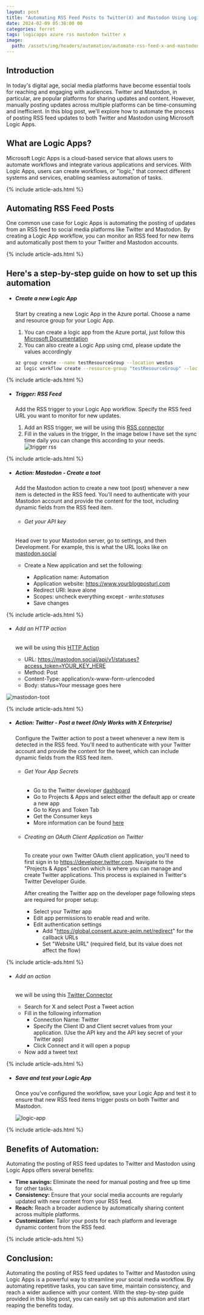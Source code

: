 ```yaml
---
layout: post
title: "Automating RSS Feed Posts to Twitter(X) and Mastodon Using Logic Apps"
date: 2024-02-09 05:38:00 00
categories: ferret
tags: logicapps azure rss mastodon twitter x
image:
  path: /assets/img/headers/automation/automate-rss-feed-x-and-mastodon.webp
---
```


## Introduction

In today's digital age, social media platforms have become essential tools for reaching and engaging with audiences. Twitter and Mastodon, in particular, are popular platforms for sharing updates and content. However, manually posting updates across multiple platforms can be time-consuming and inefficient. In this blog post, we'll explore how to automate the process of posting RSS feed updates to both Twitter and Mastodon using Microsoft Logic Apps.

## What are Logic Apps?

Microsoft Logic Apps is a cloud-based service that allows users to automate workflows and integrate various applications and services. With Logic Apps, users can create workflows, or "logic," that connect different systems and services, enabling seamless automation of tasks.

{% include article-ads.html %}

## Automating RSS Feed Posts

One common use case for Logic Apps is automating the posting of updates from an RSS feed to social media platforms like Twitter and Mastodon. By creating a Logic App workflow, you can monitor an RSS feed for new items and automatically post them to your Twitter and Mastodon accounts.

{% include article-ads.html %}

## Here's a step-by-step guide on how to set up this automation

- ##### Create a new Logic App

  Start by creating a new Logic App in the Azure portal. Choose a name and resource group for your Logic App.

  1. You can create a logic app from the Azure portal, just follow this [Microsoft Documentation](https://learn.microsoft.com/en-us/azure/logic-apps/quickstart-create-example-consumption-workflow#create-a-consumption-logic-app-resource)
  2. You can also create a Logic App using cmd, please update the values accordingly

  ```bash
  az group create --name testResourceGroup --location westus
  az logic workflow create --resource-group "testResourceGroup" --location "westus" --name "testLogicApp"
  ```

{% include article-ads.html %}

- ##### Trigger: RSS Feed

  Add the RSS trigger to your Logic App workflow. Specify the RSS feed URL you want to monitor for new updates.

  1. Add an RSS trigger, we will be using this [RSS connector](https://learn.microsoft.com/en-us/connectors/rss/)
  2. Fill in the values in the trigger, In the image below I have set the sync time daily you can change this according to your needs.
     ![trigger rss](/assets/img/posts/automation/rss-trigger.webp "Fig 1. Trigger RSS")

{% include article-ads.html %}

- ##### Action: Mastodon - Create a toot

  Add the Mastodon action to create a new toot (post) whenever a new item is detected in the RSS feed. You'll need to authenticate with your Mastodon account and provide the content for the toot, including dynamic fields from the RSS feed item.

  - ###### Get your API key

  Head over to your Mastodon server, go to settings, and then Development. For example, this is what the URL looks like on [mastodon.social](https://mastodon.social/settings/applications)

  - Create a New application and set the following:

    - Application name: Automation
    - Application website: https://www.yourblogposturl.com
    - Redirect URI: leave alone
    - Scopes: uncheck everything except - _write:statuses_
    - Save changes

{% include article-ads.html %}

- ###### Add an HTTP action

  we will be using this [HTTP Action](https://learn.microsoft.com/en-us/azure/connectors/connectors-native-http?tabs=standard#add-an-http-action)

  - URL: https://mastodon.social/api/v1/statuses?access_token=YOUR_KEY_HERE
  - Method: Post
  - Content-Type: application/x-www-form-urlencoded
  - Body: status=Your message goes here

![mastodon-toot](/assets/img/posts/automation/mastodon-toot.webp "Fig 2. Mastodon Toot")

{% include article-ads.html %}

- ##### Action: Twitter - Post a tweet (Only Works with X Enterprise)

  Configure the Twitter action to post a tweet whenever a new item is detected in the RSS feed. You'll need to authenticate with your Twitter account and provide the content for the tweet, which can include dynamic fields from the RSS feed item.

  - ###### Get Your App Secrets

    - Go to the Twitter developer [dashboard](https://developer.twitter.com/en/portal/dashboard)
    - Go to Projects & Apps and select either the default app or create a new app
    - Go to Keys and Token Tab
    - Get the Consumer keys
    - More information can be found [here](https://developer.twitter.com/en/docs/authentication/oauth-1-0a/api-key-and-secret)

  - ###### Creating an OAuth Client Application on Twitter

    To create your own Twitter OAuth client application, you'll need to first sign in to https://developer.twitter.com. Navigate to the "Projects & Apps" section which is where you can manage and create Twitter applications. This process is explained in Twitter's Twitter Developer Guide.

    After creating the Twitter app on the developer page following steps are required for proper setup:

    - Select your Twitter app
    - Edit app permissions to enable read and write.
    - Edit authentication settings
      - Add "https://global.consent.azure-apim.net/redirect" for the callback URLs
      - Set "Website URL" (required field, but its value does not affect the flow)

{% include article-ads.html %}

- ###### Add an action

  we will be using this [Twitter Connector](https://learn.microsoft.com/en-us/connectors/twitter/)

  - Search for X and select Post a Tweet action
  - Fill in the following information
    - Connection Name: Twitter
    - Specify the Client ID and Client secret values from your application. (Use the API key and the API key secret of your Twitter app)
    - Click Connect and it will open a popup
  - Now add a tweet text

{% include article-ads.html %}

- ##### Save and test your Logic App

  Once you've configured the workflow, save your Logic App and test it to ensure that new RSS feed items trigger posts on both Twitter and Mastodon.

  ![logic-app](/assets/img/posts/automation/logicapp.webp "Fig 2. Logic App")

{% include article-ads.html %}

## Benefits of Automation:

Automating the posting of RSS feed updates to Twitter and Mastodon using Logic Apps offers several benefits:

- <strong>Time savings:</strong> Eliminate the need for manual posting and free up time for other tasks.
- <strong>Consistency:</strong> Ensure that your social media accounts are regularly updated with new content from your RSS feed.
- <strong>Reach:</strong> Reach a broader audience by automatically sharing content across multiple platforms.
- <strong>Customization:</strong> Tailor your posts for each platform and leverage dynamic content from the RSS feed.

{% include article-ads.html %}

## Conclusion:

Automating the posting of RSS feed updates to Twitter and Mastodon using Logic Apps is a powerful way to streamline your social media workflow. By automating repetitive tasks, you can save time, maintain consistency, and reach a wider audience with your content. With the step-by-step guide provided in this blog post, you can easily set up this automation and start reaping the benefits today.
